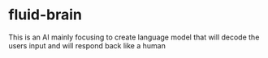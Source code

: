 # fluid-brain
This is an AI mainly focusing to create language model that will decode the users input and will respond back like a human
